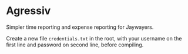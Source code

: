 Agressiv
========

Simpler time reporting and expense reporting for Jaywayers.

Create a new file `credentials.txt` in the root, with your username on the first line and password on second line, before compiling.
